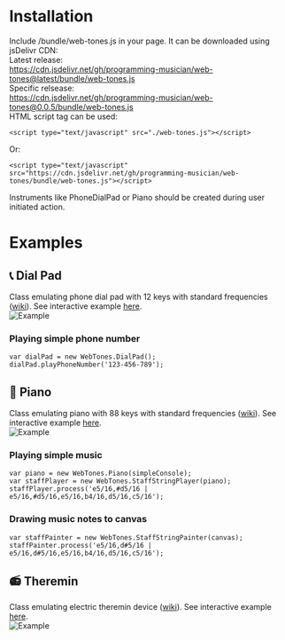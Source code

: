 # Installation
Include /bundle/web-tones.js in your page. It can be downloaded using jsDelivr CDN: \
Latest release: \
https://cdn.jsdelivr.net/gh/programming-musician/web-tones@latest/bundle/web-tones.js \
Specific relsease: \
https://cdn.jsdelivr.net/gh/programming-musician/web-tones@0.0.5/bundle/web-tones.js \
HTML script tag can be used:
```
<script type="text/javascript" src="./web-tones.js"></script>
```
Or:
```
<script type="text/javascript" src="https://cdn.jsdelivr.net/gh/programming-musician/web-tones/bundle/web-tones.js"></script>
```

Instruments like PhoneDialPad or Piano should be created during user initiated action.

# Examples

## 📞 Dial Pad
Class emulating phone dial pad with 12 keys with standard frequencies ([wiki](https://en.wikipedia.org/wiki/Telephone_keypad)).
See interactive example [here](https://programming-musician.github.io/web-tones/bundle/example-dialpad.html). \
![Example](https://programming-musician.github.io/web-tones/bundle/example-dialpad.png)
### Playing simple phone number
```
var dialPad = new WebTones.DialPad();
dialPad.playPhoneNumber('123-456-789');
```

## 🎹 Piano
Class emulating piano with 88 keys with standard frequencies ([wiki](https://en.wikipedia.org/wiki/Piano_key_frequencies)).
See interactive example [here](https://programming-musician.github.io/web-tones/bundle/example-piano.html). \
![Example](https://programming-musician.github.io/web-tones/bundle/example-piano.png)
### Playing simple music
```
var piano = new WebTones.Piano(simpleConsole);
var staffPlayer = new WebTones.StaffStringPlayer(piano);
staffPlayer.process('e5/16,#d5/16 | e5/16,#d5/16,e5/16,b4/16,d5/16,c5/16');
```
### Drawing music notes to canvas
```
var staffPainter = new WebTones.StaffStringPainter(canvas);
staffPainter.process('e5/16,d#5/16 | e5/16,d#5/16,e5/16,b4/16,d5/16,c5/16');
```

## 📻 Theremin
Class emulating electric theremin device ([wiki]([https://en.wikipedia.org/wiki/Piano_key_frequencies](https://en.wikipedia.org/wiki/Theremin))).
See interactive example [here](https://programming-musician.github.io/web-tones/bundle/example-theremin.html). \
![Example](https://programming-musician.github.io/web-tones/bundle/example-piano.png)
```
```
